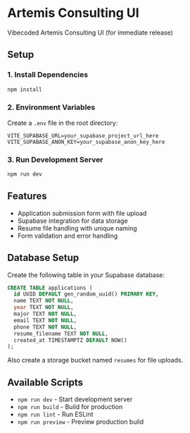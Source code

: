 # Artemis Consulting UI

Vibecoded Artemis Consulting UI (for immediate release)

## Setup

### 1. Install Dependencies
```bash
npm install
```

### 2. Environment Variables
Create a `.env` file in the root directory:
```env
VITE_SUPABASE_URL=your_supabase_project_url_here
VITE_SUPABASE_ANON_KEY=your_supabase_anon_key_here
```

### 3. Run Development Server
```bash
npm run dev
```

## Features

- Application submission form with file upload
- Supabase integration for data storage
- Resume file handling with unique naming
- Form validation and error handling

## Database Setup

Create the following table in your Supabase database:

```sql
CREATE TABLE applications (
  id UUID DEFAULT gen_random_uuid() PRIMARY KEY,
  name TEXT NOT NULL,
  year TEXT NOT NULL,
  major TEXT NOT NULL,
  email TEXT NOT NULL,
  phone TEXT NOT NULL,
  resume_filename TEXT NOT NULL,
  created_at TIMESTAMPTZ DEFAULT NOW()
);
```

Also create a storage bucket named `resumes` for file uploads.

## Available Scripts

- `npm run dev` - Start development server
- `npm run build` - Build for production
- `npm run lint` - Run ESLint
- `npm run preview` - Preview production build
